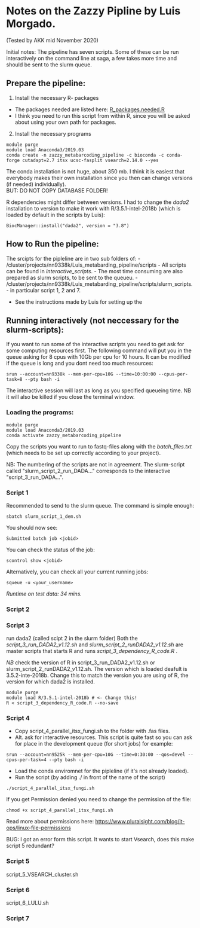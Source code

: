 # Notes on the Zazzy Pipline by Luis Morgado.
(Tested by AKK mid November 2020)

Initial notes: The pipeline has seven scripts. Some of these can be run interactively on the command line at saga, a few takes more time and should be sent to the slurm queue.


## Prepare the pipeline:

1) Install the necessary R- packages
  - The packages needed are listed here: [R_packages.needed.R](01_Zazzy/install_Zazzy_pipeline/R_packages.needed.R)
  - I think you need to run this script from within R, since you will be asked about using your own path for packages.

2) Install the necessary programs
```
module purge
module load Anaconda3/2019.03
conda create -n zazzy_metabarcoding_pipeline -c bioconda -c conda-forge cutadapt=2.7 itsx ucsc-fasplit vsearch=2.14.0 --yes
```
The conda installation is not huge, about 350 mb. I think it is easiest that everybody makes their own installation since you then can change versions (if needed) individually).   
BUT: DO NOT COPY DATABASE FOLDER!


R dependencies might differ between versions. I had to change the *dada2* installation to version to make it work with R/3.5.1-intel-2018b (which is loaded by default in the scripts by Luis):
```
BiocManager::install("dada2", version = "3.8")
```


## How to Run the pipeline:
The srcipts for the pipleline are in two sub folders of:
    - /cluster/projects/nn9338k/Luis_metabarding_pipeline/scripts
    - All scripts can be found in *interactive_scripts*.
    - The most time consuming are also prepared as slurm scripts, to be sent to the queueu.
    - /cluster/projects/nn9338k/Luis_metabarding_pipeline/scripts/slurm_scripts.
        - in particular script 1, 2 and 7.

- See the instructions made by Luis for setting up the


## Running interactively (not neccessary for the slurm-scripts):
If you want to run some of the interactive scripts you need to get ask for some computing resources first. The following command will put you in the queue asking for 8 cpus with 10Gb per cpu for 10 hours. It can be modified if the queue is long and you dont need too much resources:
```
srun --account=nn9338k --mem-per-cpu=10G --time=10:00:00 --cpus-per-task=8 --pty bash -i
```
The interactive session will last as long as you specified queueing time. NB it will also be killed if you close the terminal window.

### Loading the programs:
```
module purge
module load Anaconda3/2019.03
conda activate zazzy_metabarcoding_pipeline
```
Copy the scripts you want to run to fastq-files along with the _batch_files.txt_ (which needs to be set up correctly according to your project).

NB: The numbering of the scripts are not in agreement. The slurm-script called "slurm_script_2_run_DADA..." corresponds to the interactive "script_3_run_DADA...".

### Script 1
Recommended to send to the slurm queue. The command is simple enough:
```
sbatch slurm_script_1_dem.sh
```
You should now see:
```
Submitted batch job <jobid>
```
You can check the status of the job:
```
scontrol show <jobid>
```
Alternatively, you can check all your current running jobs:
```
squeue -u <your_username>
```
_Runtime on test data: 34 mins._

### Script 2
### Script 3
run dada2 (called scipt 2 in the slurm folder)
Both the _script_3_run_DADA2_v1.12.sh_ and _slurm_script_2_runDADA2_v1.12.sh_ are master scripts that starts R and runs  *script_3_dependency_R_code.R* .  

*NB* check the version of R in script_3_run_DADA2_v1.12.sh or slurm_script_2_runDADA2_v1.12.sh. The version which is loaded deafult is 3.5.2-inte-2018b. Change this to match the version you are using of R, the version for which dada2 is installed.  
```
module purge
module load R/3.5.1-intel-2018b # <- Change this!
R < script_3_dependency_R_code.R --no-save
```

### Script 4
- Copy script_4_parallel_itsx_fungi.sh to the folder with .fas files.
- Alt. ask for interactive resources. This script is quite fast so you can ask for place in the development queue (for short jobs) for example:
```
srun --account=nn9525k --mem-per-cpu=10G --time=0:30:00 --qos=devel --cpus-per-task=4 --pty bash -i
```
- Load the conda enviromnet for the pipleline (if it's not already loaded).
- Run the script (by adding ./ in front of the name of the script)
```
./script_4_parallel_itsx_fungi.sh
```
If you get Permission denied you need to change the permission of the file:
```
chmod +x script_4_parallel_itsx_fungi.sh
```
Read more about permissions here: https://www.pluralsight.com/blog/it-ops/linux-file-permissions

BUG: I got an error form this script.
It wants to start Vsearch, does this make script 5 redundant? 


### Script 5
script_5_VSEARCH_cluster.sh
### Script 6
script_6_LULU.sh
### Script 7
